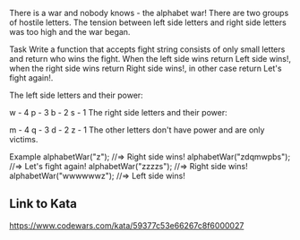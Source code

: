 There is a war and nobody knows - the alphabet war!
There are two groups of hostile letters. The tension between left side letters and right side letters was too high and the war began.

Task
Write a function that accepts fight string consists of only small letters and return who wins the fight. When the left side wins return Left side wins!, when the right side wins return Right side wins!, in other case return Let's fight again!.

The left side letters and their power:

 w - 4
 p - 3
 b - 2
 s - 1
The right side letters and their power:

 m - 4
 q - 3
 d - 2
 z - 1
The other letters don't have power and are only victims.

Example
alphabetWar("z");        //=> Right side wins!
alphabetWar("zdqmwpbs"); //=> Let's fight again!
alphabetWar("zzzzs");    //=> Right side wins!
alphabetWar("wwwwwwz");  //=> Left side wins!


## Link to Kata
https://www.codewars.com/kata/59377c53e66267c8f6000027